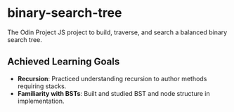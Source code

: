 # binary-search-tree
The Odin Project JS project to build, traverse, and search a balanced binary search tree.

## Achieved Learning Goals
* **Recursion**: Practiced understanding recursion to author methods requiring stacks.
* **Familiarity with BSTs**: Built and studied BST and node structure in implementation.